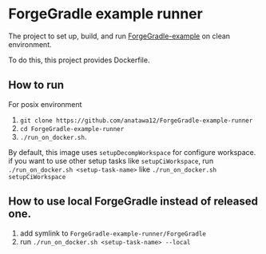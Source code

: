 # ForgeGradle example runner

The project to set up, build, and run [ForgeGradle-example] on clean environment.

To do this, this project provides Dockerfile.

## How to run
For posix environment

1. `git clone https://github.com/anatawa12/ForgeGradle-example-runner`
1. `cd ForgeGradle-example-runner`
1. `./run_on_docker.sh`.

By default, this image uses `setupDecompWorkspace` for configure workspace.
if you want to use other setup tasks like `setupCiWorkspace`, 
run `./run_on_docker.sh <setup-task-name>` like `./run_on_docker.sh setupCiWorkspace`

## How to use local ForgeGradle instead of released one.

1. add symlink to `ForgeGradle-example-runner/ForgeGradle`
1. run `./run_on_docker.sh <setup-task-name> --local`

[ForgeGradle-example]: https://github.com/anatawa12/ForgeGradle-example
